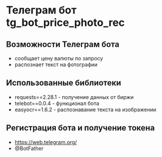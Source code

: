 # Телеграм бот tg_bot_price_photo_rec

## Возможности Телеграм бота
<ul>
<li>сообщает цену валюты по запросу</li>
<li>распознает текст на фотографии</li>
</ul>

## Использованные библиотеки
<ul>
<li>requests==2.28.1 - получение данных от биржи</li>
<li>telebot==0.0.4 - функционал бота</li>
<li>easyocr==1.6.2 - распознавание текста на изображении</li>
</ul>

## Регистрация бота и получение токена
<ul>
<li><a href="https://web.telegram.org/">https://web.telegram.org/ </a></li>
<li>@BotFather</li>
</ul>
